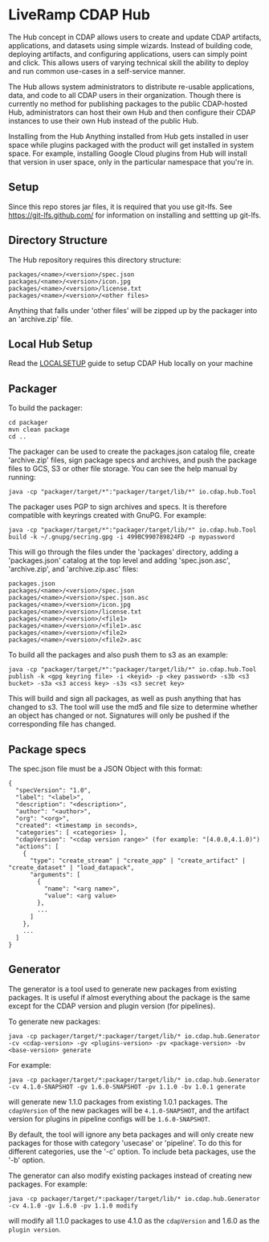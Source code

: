 # LiveRamp CDAP Hub

The Hub concept in CDAP allows users to create and update CDAP artifacts, applications, and datasets using simple wizards. Instead of building code, deploying artifacts, and configuring applications, users can simply point and click. This allows users of varying technical skill the ability to deploy and run common use-cases in a self-service manner.

The Hub allows system administrators to distribute re-usable applications, data, and code to all CDAP users in their organization. Though there is currently no method for publishing packages to the public CDAP-hosted Hub, administrators can host their own Hub and then configure their CDAP instances to use their own Hub instead of the public Hub.

Installing from the Hub
Anything installed from Hub gets installed in user space while plugins packaged with the product will get installed in system space. For example, installing Google Cloud plugins from Hub will install that version in user space, only in the particular namespace that you're in. 

## Setup

Since this repo stores jar files, it is required that you use git-lfs.
See https://git-lfs.github.com/ for information on installing and settting up git-lfs.

## Directory Structure

The Hub repository requires this directory structure:

    packages/<name>/<version>/spec.json
    packages/<name>/<version>/icon.jpg
    packages/<name>/<version>/license.txt
    packages/<name>/<version>/<other files>

Anything that falls under 'other files' will be zipped up by the packager into an 'archive.zip' file.

## Local Hub Setup

Read the [LOCALSETUP](LOCALSETUP.md) guide to setup CDAP Hub locally on your machine

## Packager

To build the packager:

    cd packager
    mvn clean package
    cd ..

The packager can be used to create the packages.json catalog file, create 'archive.zip'
files, sign package specs and archives, and push the package files to GCS, S3 or other file storage. You can see the
help manual by running:

    java -cp "packager/target/*":"packager/target/lib/*" io.cdap.hub.Tool

The packager uses PGP to sign archives and specs. It is therefore compatible with keyrings
created with GnuPG. For example:

    java -cp "packager/target/*":"packager/target/lib/*" io.cdap.hub.Tool build -k ~/.gnupg/secring.gpg -i 499BC990789824FD -p mypassword

This will go through the files under the 'packages' directory, adding a 'packages.json'
catalog at the top level and adding 'spec.json.asc', 'archive.zip', and 'archive.zip.asc' files:

    packages.json
    packages/<name>/<version>/spec.json
    packages/<name>/<version>/spec.json.asc
    packages/<name>/<version>/icon.jpg
    packages/<name>/<version>/license.txt
    packages/<name>/<version>/<file1>
    packages/<name>/<version>/<file1>.asc
    packages/<name>/<version>/<file2>
    packages/<name>/<version>/<file2>.asc

To build all the packages and also push them to s3 as an example:

    java -cp "packager/target/*":"packager/target/lib/*" io.cdap.hub.Tool publish -k <gpg keyring file> -i <keyid> -p <key password> -s3b <s3 bucket> -s3a <s3 access key> -s3s <s3 secret key>

This will build and sign all packages, as well as push anything that has changed to s3.
The tool will use the md5 and file size to determine whether an object has changed or not.
Signatures will only be pushed if the corresponding file has changed.

## Package specs

The spec.json file must be a JSON Object with this format:


    {
      "specVersion": "1.0",
      "label": "<label>",
      "description": "<description>",
      "author": "<author>",
      "org": "<org>",
      "created": <timestamp in seconds>,
      "categories": [ <categories> ],
      "cdapVersion": "<cdap version range>" (for example: "[4.0.0,4.1.0)")
      "actions": [
        {
          "type": "create_stream" | "create_app" | "create_artifact" | "create_dataset" | "load_datapack",
          "arguments": [
            {
              "name": "<arg name>",
              "value": <arg value>
            },
            ...
          ]
        },
        ...
      ]
    }


## Generator

The generator is a tool used to generate new packages from existing packages. It is useful if almost
everything about the package is the same except for the CDAP version and plugin version (for pipelines).

To generate new packages:

    java -cp packager/target/*:packager/target/lib/* io.cdap.hub.Generator -cv <cdap-version> -gv <plugins-version> -pv <package-version> -bv <base-version> generate

For example:

    java -cp packager/target/*:packager/target/lib/* io.cdap.hub.Generator -cv 4.1.0-SNAPSHOT -gv 1.6.0-SNAPSHOT -pv 1.1.0 -bv 1.0.1 generate

will generate new 1.1.0 packages from existing 1.0.1 packages. The `cdapVersion` of the new packages will be `4.1.0-SNAPSHOT`,
and the artifact version for plugins in pipeline configs will be `1.6.0-SNAPSHOT`. 

By default, the tool will ignore any beta packages and will only create new packages for those with category 'usecase' or
'pipeline'. To do this for different categories, use the '-c' option. To include beta packages, use the '-b' option.

The generator can also modify existing packages instead of creating new packages. For example:

    java -cp packager/target/*:packager/target/lib/* io.cdap.hub.Generator -cv 4.1.0 -gv 1.6.0 -pv 1.1.0 modify

will modify all 1.1.0 packages to use 4.1.0 as the `cdapVersion` and 1.6.0 as the `plugin version`.

